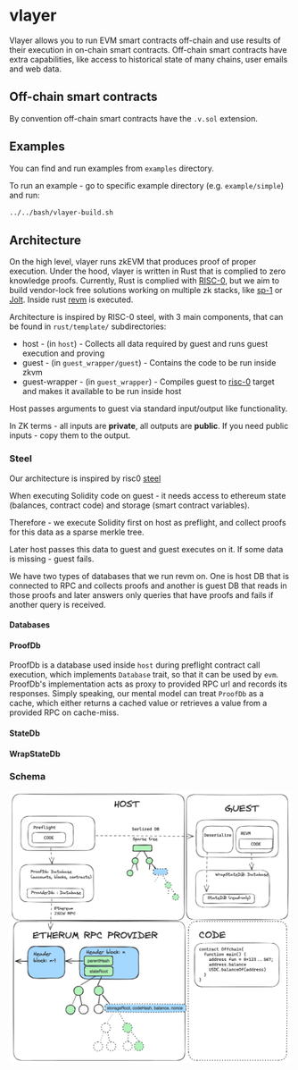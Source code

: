 # vlayer


Vlayer allows you to run EVM smart contracts off-chain and use results of their execution in on-chain smart contracts. Off-chain smart contracts have extra capabilities, like access to historical state of many chains, user emails and web data.

## Off-chain smart contracts

By convention off-chain smart contracts have the `.v.sol` extension.

## Examples 
You can find and run examples from `examples` directory.

To run an example - go to specific example directory (e.g. `example/simple`) and run:
```sh
../../bash/vlayer-build.sh
```


## Architecture
On the high level, vlayer runs zkEVM that produces proof of proper execution. Under the hood, vlayer is written in Rust that is complied to zero knowledge proofs. Currently, Rust is complied with [RISC-0](https://www.risczero.com/), but we aim to build vendor-lock free solutions working on multiple zk stacks, like [sp-1](https://github.com/succinctlabs/sp1) or [Jolt](https://github.com/a16z/jolt). Inside rust [revm](https://github.com/bluealloy/revm) is executed.

Architecture is inspired by RISC-0 steel, with 3 main components, that can be found in `rust/template/` subdirectories:
- host - (in `host`) - Collects all data required by guest and runs guest execution and proving
- guest - (in `guest_wrapper/guest`) - Contains the code to be run inside zkvm
- guest-wrapper - (in `guest_wrapper`) - Compiles guest to [risc-0](https://doc.rust-lang.org/rustc/platform-support/riscv32im-risc0-zkvm-elf.html) target and makes it available to be run inside host

Host passes arguments to guest via standard input/output like functionality.

In ZK terms - all inputs are **private**, all outputs are **public**. If you need public inputs - copy them to the output.

### Steel

Our architecture is inspired by risc0 [steel](https://github.com/risc0/risc0-ethereum/tree/main/steel)

When executing Solidity code on guest - it needs access to ethereum state (balances, contract code) and storage (smart contract variables).

Therefore - we execute Solidity first on host as preflight, and collect proofs for this data as a sparse merkle tree.

Later host passes this data to guest and guest executes on it. If some data is missing - guest fails.

We have two types of databases that we run revm on. One is host DB that is connected to RPC and collects proofs and another is guest DB that reads in those proofs and later answers only queries that have proofs and fails if another query is received.

#### Databases

#### ProofDb

ProofDb is a database used inside `host` during preflight contract call execution, which implements `Database` trait, so that it can be used by `evm`. ProofDb's implementation acts as proxy to provided RPC url and records its responses. Simply speaking, our mental model can treat `ProofDb` as a cache, which either returns a cached value or retrieves a value from a provided RPC on cache-miss.


#### StateDb


#### WrapStateDb

### Schema
![Schema](./schema.png)
